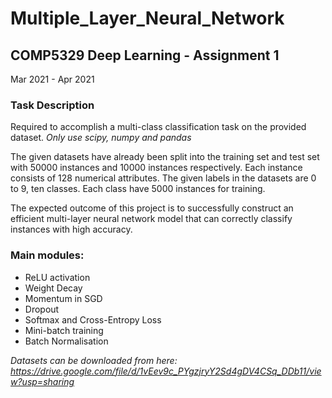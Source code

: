 # Multiple_Layer_Neural_Network

## COMP5329 Deep Learning - Assignment 1
Mar 2021 - Apr 2021


### Task Description
Required to accomplish a multi-class classification task on the provided dataset. *Only use scipy, numpy and pandas*

The given datasets have already been split into the training set and test set with 50000 instances and 10000 instances respectively. Each instance consists of 128 numerical attributes. The given labels in the datasets are 0 to 9, ten classes. Each class have 5000 instances for training. 

The expected outcome of this project is to successfully construct an efficient multi-layer neural network model that can correctly classify instances with high accuracy.




### Main modules:
* ReLU activation
* Weight Decay
* Momentum in SGD
* Dropout
* Softmax and Cross-Entropy Loss
* Mini-batch training
* Batch Normalisation



*Datasets can be downloaded from here: https://drive.google.com/file/d/1vEev9c_PYgzjryY2Sd4gDV4CSq_DDb11/view?usp=sharing*
